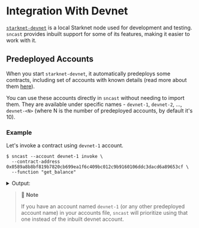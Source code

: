 # Integration With Devnet

[`starknet-devnet`](https://0xspaceshard.github.io/starknet-devnet/) is a local Starknet node used for development and testing. `sncast` provides inbuilt support for some of its features, making it easier to work with it.

## Predeployed Accounts

When you start `starknet-devnet`, it automatically predeploys some contracts, including set of accounts with known details (read more about them [here](https://0xspaceshard.github.io/starknet-devnet/docs/predeployed)).

You can use these accounts directly in `sncast` without needing to import them. 
They are available under specific names - `devnet-1`, `devnet-2`, ..., `devnet-<N>` (where N is the number of predeployed accounts, by default it's 10). 

### Example

Let's invoke a contract using `devnet-1` account.

```shell
$ sncast --account devnet-1 invoke \
  --contract-address 0x0589a8b8bf819b7820cb699ea1f6c409bc012c9b9160106ddc3dacd6a89653cf \
  --function "get_balance"
```

<details>
<summary>Output:</summary>

```shell
Success: Invoke completed

Transaction Hash: [..]

To see invocation details, visit:
transaction: https://sepolia.starkscan.co/tx/[..]
```
</details>

> 📝 **Note**
>
> If you have an account named `devnet-1` (or any other predeployed account name) in your accounts file, `sncast` will prioritize using that one instead of the inbuilt devnet account.
